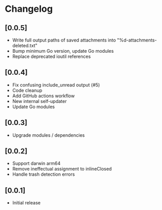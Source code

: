 # Changelog

## [0.0.5]

- Write full output paths of saved attachments into "%d-attachments-deleted.txt"
- Bump minimum Go version, update Go modules
- Replace deprecated ioutil references


## [0.0.4]

- Fix confusing include_unread output (#5)
- Code cleanup
- Add GitHub actions workflow
- New internal self-updater
- Update Go modules


## [0.0.3]

- Upgrade modules / dependencies


## [0.0.2]

- Support darwin arm64
- Remove ineffectual assignment to inlineClosed
- Handle trash detection errors


## [0.0.1]

- Initial release
